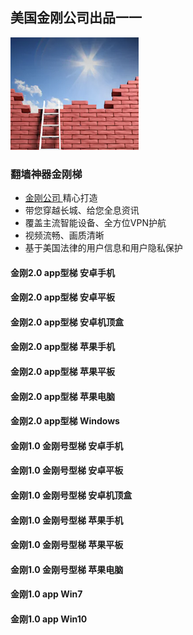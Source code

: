 ## 美国金刚公司出品一一

![image](l-w-s-athird.png)

### 翻墙神器金刚梯

- [ 金刚公司 ](https://a2zitpro.github.io/web/金刚公司)精心打造 
- 带您穿越长城、给您全息资讯
- 覆盖主流智能设备、全方位VPN护航
- 视频流畅、画质清晰
- 基于美国法律的用户信息和用户隐私保护

#### 金刚2.0 app型梯 安卓手机
#### 金刚2.0 app型梯 安卓平板
#### 金刚2.0 app型梯 安卓机顶盒

#### 金刚2.0 app型梯 苹果手机
#### 金刚2.0 app型梯 苹果平板
#### 金刚2.0 app型梯 苹果电脑

#### 金刚2.0 app型梯 Windows

#### 金刚1.0 金刚号型梯 安卓手机
#### 金刚1.0 金刚号型梯 安卓平板
#### 金刚1.0 金刚号型梯 安卓机顶盒

#### 金刚1.0 金刚号型梯 苹果手机
#### 金刚1.0 金刚号型梯 苹果平板
#### 金刚1.0 金刚号型梯 苹果电脑

#### 金刚1.0 app Win7
#### 金刚1.0 app Win10

